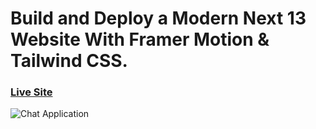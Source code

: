 # Build and Deploy a Modern Next 13 Website With Framer Motion & Tailwind CSS.

### [Live Site](https://metaverse-sage-psi.vercel.app/)

![Chat Application](https://i.ibb.co/sbSHWH0/Thumbnail-1.png)

